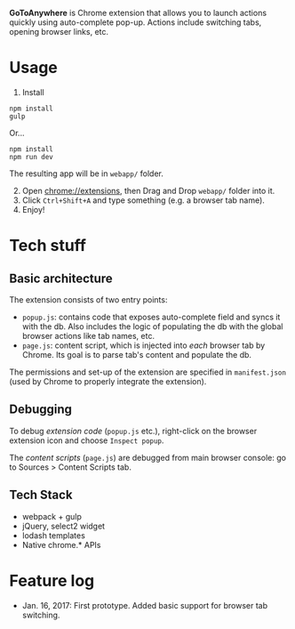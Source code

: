 **GoToAnywhere** is Chrome extension that allows you to launch actions quickly using auto-complete pop-up. Actions include switching tabs, opening browser links, etc.

# Usage
1. Install 
```
npm install
gulp
```
Or...
```
npm install
npm run dev
```

The resulting app will be in `webapp/` folder.

2. Open <chrome://extensions>, then Drag and Drop `webapp/` folder into it.
3. Click `Ctrl+Shift+A` and type something (e.g. a browser tab name).
4. Enjoy!

# Tech stuff
## Basic architecture
The extension consists of two entry points:
* `popup.js`: contains code that exposes auto-complete field and syncs it with the db. Also includes the logic of populating the db with the 
global browser actions like tab names, etc. 
* `page.js`: content script, which is injected into _each_ browser tab by Chrome. Its goal is to parse tab's content and populate the db.

The permissions and set-up of the extension are specified in `manifest.json` (used by Chrome to properly integrate the extension).

## Debugging
To debug _extension code_ (`popup.js` etc.), right-click on the browser extension icon and choose `Inspect popup`.

The _content scripts_ (`page.js`) are debugged from main browser console: go to Sources > Content Scripts tab.  

## Tech Stack
* webpack + gulp
* jQuery, select2 widget
* lodash templates
* Native chrome.* APIs

# Feature log
* Jan. 16, 2017: First prototype. Added basic support for browser tab switching.